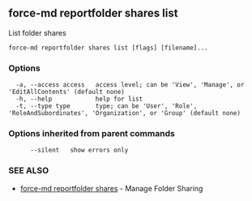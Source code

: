 ## force-md reportfolder shares list

List folder shares

```
force-md reportfolder shares list [flags] [filename]...
```

### Options

```
  -a, --access access   access level; can be 'View', 'Manage', or 'EditAllContents' (default none)
  -h, --help            help for list
  -t, --type type       type; can be 'User', 'Role', 'RoleAndSubordinates', 'Organization', or 'Group' (default none)
```

### Options inherited from parent commands

```
      --silent   show errors only
```

### SEE ALSO

* [force-md reportfolder shares](force-md_reportfolder_shares.md)	 - Manage Folder Sharing

